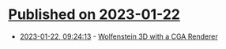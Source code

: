 # [Published on 2023-01-22](index.md)

* [2023-01-22, 09:24:13](https://news.ycombinator.com/item?id=34475721) - [Wolfenstein 3D with a CGA Renderer](https://github.com/jhhoward/WolfensteinCGA)
